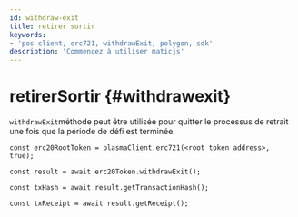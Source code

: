 ```yaml
---
id: withdraw-exit
title: retirer sortir
keywords:
- 'pos client, erc721, withdrawExit, polygon, sdk'
description: 'Commencez à utiliser maticjs'
---
```


# retirerSortir {#withdrawexit}

`withdrawExit`méthode peut être utilisée pour quitter le processus de retrait une fois que la période de défi est terminée.

```
const erc20RootToken = plasmaClient.erc721(<root token address>, true);

const result = await erc20Token.withdrawExit();

const txHash = await result.getTransactionHash();

const txReceipt = await result.getReceipt();

```
